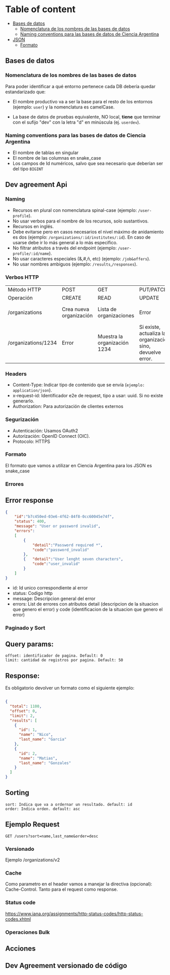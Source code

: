# Table of content

- [Bases de datos](#bases-de-datos)
	- [Nomenclatura de los nombres de las bases de datos](#nomenclatura-de-los-nombres-de-las-bases-de-datos)
	- [Naming conventions para las bases de datos de Ciencia Argentina](#naming-conventions-para-las-bases-de-datos-de-ciencia-argentina)
- [JSON](#json)
	- [Formato](#formato)

## Bases de datos

### Nomenclatura de los nombres de las bases de datos
Para poder identificar a qué entorno pertenece cada DB debería quedar estandarizado que:

- El nombre productivo va a ser la base para el resto de los entornos (ejemplo: `user`) y la nomenclatura es camelCase.
	
- La base de datos de pruebas equivalente, NO local, **tiene** que terminar con el sufijo "dev" con la letra "d" en minúscula (ej. `userdev`).

### Naming conventions para las bases de datos de Ciencia Argentina
- El nombre de tablas en singular
- El nombre de las columnas en snake_case
- Los campos de Id numéricos, salvo que sea necesario que deberían ser del tipo `BIGINT`

## Dev agreement Api

### Naming 
- Recursos en plural con nomenclatura spinal-case (ejemplo: `/user-profile`).
- No usar verbos para el nombre de los recursos, solo sustantivos.
- Recursos en inglés. 
- Debe evitarse pero en casos necesarios el nivel máximo de anidamiento es dos (ejemplo: `/organizations/:id/institutes/:id`). 
En caso de usarse debe ir lo más general a lo más especifico. 
- No filtrar atributos a través del endpoint (ejemplo: `/user-profile/:id/name`).
- No usar caracteres especiales (&,#,ñ, etc) (ejemplo: `/job&offers`). 
- No usar nombres ambiguos (ejemplo: `/results`,`/responses`).

### Verbos HTTP

<table>
  <tr>
    <td>Método HTTP</td>
    <td>POST</td>
    <td>GET</td>
    <td>PUT/PATCH</td>
    <td>DELETE</td>
  </tr>
  <tr>
    <td>Operación</td>
    <td>CREATE</td>
    <td>READ</td>
    <td>UPDATE</td>
    <td>DELETE</td>
  </tr>
  <tr>
    <td>/organizations</td>
    <td>Crea nueva organización</td>
    <td>Lista de organizaciones</td>
    <td>Error</td>
    <td>Elimina todas las organizaciones</td>
  </tr>
  <tr>
    <td>/organizations/1234</td>
    <td>Error</td>
    <td>Muestra la organización 1234</td>
    <td>Si existe, actualiza la organización; sino, devuelve error.</td>
    <td>Borra 1234</td>
  </tr>
</table>

### Headers

- Content-Type: Indicar tipo de contenido que se envía (`ejemplo: application/json`).
- x-request-id: Identificador e2e de request, tipo a usar: uuid. Si no existe generarlo.
- Authorization: Para autorización de clientes externos

### Segurización
- Autenticación: Usamos OAuth2
- Autorización: OpenID Connect (OIC). 
- Protocolo: HTTPS

### Formato

El formato que vamos a utilizar en Ciencia Argentina para los JSON es snake_case

### Errores

## Error response

```json
{
    "id":"b7c450ed-03e6-4f62-84f8-0cc60045e74f",
    "status": 400,
    "message": "User or password invalid",
    "errors": 
    [
        {
            "detail":"Password required *",
            "code":"password_invalid"
        },
        {   "detail":"User lenght seven characters",
            "code":"user_invalid"
        }
    ] 
}
```

- id: Id unico correspondiente al error
- status: Codigo http
- message: Descripcion general del error
- errors: List de errores con atributos detail (descripcion de la situacion que genero el error) y code (identificacion de la situacion que genero el error)

### Paginado y Sort

## Query params: 

```
offset: identificador de pagina. Default: 0  
limit: cantidad de registros por pagina. Default: 50
```

## Response: 

Es obligatorio devolver un formato como el siguiente ejemplo:

```json

{
  "total": 1100,
  "offset": 0,
  "limit": 2,
  "results": [
    {
      "id": 1,
      "name": "Nico",
      "last_name": "Garcia"
    },
    {
      "id": 2,
      "name": "Matias",
      "last_name": "Gonzales"
    }
  ]
}

```

## Sorting

```
sort: Indica que va a ordernar un resultado. default: id
order: Indica orden. default: asc
```

## Ejemplo Request

```
GET /users?sort=name,last_name&order=desc
```

### Versionado

Ejemplo /organizations/v2

### Cache

Como parametro en el header vamos a manejar la directiva (opcional): Cache-Control. Tanto para el request como response. 

### Status code

https://www.iana.org/assignments/http-status-codes/http-status-codes.xhtml

### Operaciones Bulk

## Acciones

## Dev Agreement versionado de código
